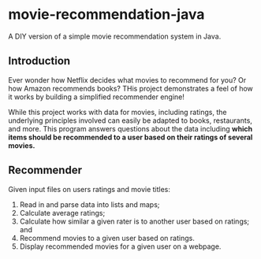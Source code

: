 # movie-recommendation-java
A DIY version of a simple movie recommendation system in Java. 

## Introduction
Ever wonder how Netflix decides what movies to recommend for you? Or how Amazon recommends books? THis project demonstrates a feel of how it works by building a simplified recommender engine!

While this project works with data for movies, including ratings, the underlying principles involved can easily be adapted to books, restaurants, and more. This program answers questions about the data including **which items should be recommended to a user based on their ratings of several movies.** 

## Recommender
Given input files on users ratings and movie titles:
1. Read in and parse data into lists and maps;
2. Calculate average ratings;
3. Calculate how similar a given rater is to another user based on ratings; and
4. Recommend movies to a given user based on ratings. 
5. Display recommended movies for a given user on a webpage.
